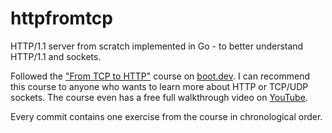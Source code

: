 # httpfromtcp

HTTP/1.1 server from scratch implemented in Go - to better understand HTTP/1.1 and sockets.

Followed the ["From TCP to HTTP"](https://www.boot.dev/courses/learn-http-protocol-golang)
course on [boot.dev](https://boot.dev/). I can recommend this course to anyone
who wants to learn more about HTTP or TCP/UDP sockets. The course even has a
free full walkthrough video on [YouTube](https://www.youtube.com/watch?v=FknTw9bJsXM).

Every commit contains one exercise from the course in chronological order.
